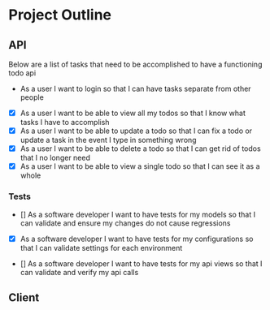 # Project Outline

## API
Below are a list of tasks that need to be accomplished to have a functioning todo api

- As a user I want to login so that I can have tasks separate from other people
- [x] As a user I want to be able to view all my todos so that I know what tasks I have to accomplish
- [x] As a user I want to be able to update a todo so that I can fix a todo or update a task in the event I type in something wrong
- [x] As a user I want to be able to delete a todo so that I can get rid of todos that I no longer need
- [x] As a user I want to be able to view a single todo so that I can see it as a whole

### Tests
- [] As a software developer I want to have tests for my models so that I can validate and ensure my changes do not cause regressions
- [x] As a software developer I want to have tests for my configurations so that I can validate settings for each environment
- [] As a software developer I want to have tests for my api views so that I can validate and verify my api calls


## Client